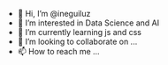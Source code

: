 - 👋 Hi, I’m @ineguiluz
- 👀 I’m interested in Data Science and AI
- 🌱 I’m currently learning js and css
- 💞️ I’m looking to collaborate on ...
- 📫 How to reach me ...

<!---
ineguiluz/ineguiluz is a ✨ special ✨ repository because its `README.md` (this file) appears on your GitHub profile.
You can click the Preview link to take a look at your changes.
--->
